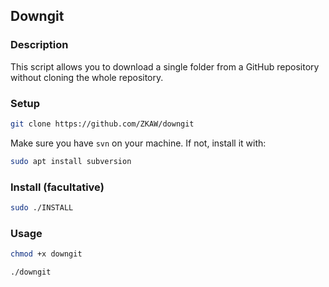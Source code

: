 ## Downgit

### Description
This script allows you to download a single folder from a GitHub repository without cloning the whole repository.

### Setup
```bash
git clone https://github.com/ZKAW/downgit
```

Make sure you have `svn` on your machine. If not, install it with:

```bash
sudo apt install subversion
```

### Install (facultative)
```bash
sudo ./INSTALL
```

### Usage
```bash
chmod +x downgit
```
```bash
./downgit
```
